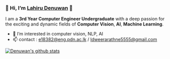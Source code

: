 ### 👋 Hi, I’m [Lahiru Denuwan](https://thusharakart.github.io) 👋 
I am a **3rd Year Computer Engineer Undergraduate** with a deep passion for the exciting and dynamic fields of **Computer Vision**, **AI**, **Machine Learning**.

- 👀 I’m interested in computer vision, NLP, AI
- 📫 contact : e18382@eng.pdn.ac.lk / ldweerarathne5555@gmail.com

<a href="https://github.com/denuwan55/">
  <img align="center" src="https://github-readme-stats.vercel.app/api?username=denuwan55&show_icons=true&include_all_commits=true&count_private=true&theme=radical" alt="Denuwan's github stats" />
</a>





